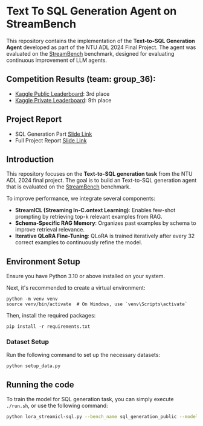 # Text To SQL Generation Agent on StreamBench

This repository contains the implementation of the **Text-to-SQL Generation Agent** developed as part of the NTU ADL 2024 Final Project. The agent was evaluated on the [StreamBench](https://arxiv.org/abs/2406.08747) benchmark, designed for evaluating continuous improvement of LLM agents.

## Competition Results (team: group_36):
- [Kaggle Public Leaderboard](https://www.kaggle.com/competitions/adl-2024-final-project-text-to-sql-generation): 3rd place
- [Kaggle Private Leaderboard](https://www.kaggle.com/competitions/adl-2024-final-project-text-to-sql-private): 9th place

## Project Report

- SQL Generation Part [Slide Link](https://docs.google.com/presentation/d/1cxOC1Ty4OdknZjYtJKw_RPryWZSzCTFTeT4wS3dNzJg/edit?usp=sharing)
- Full Project Report [Slide Link](https://docs.google.com/presentation/d/1SUm9HwWxIHVPVa1FS5H5_9aijX96y3-XQoGlPZ0MoFI/edit?usp=sharing)

## Introduction

This repository focuses on the **Text-to-SQL generation task** from the NTU ADL 2024 final project. The goal is to build an Text-to-SQL generation agent that is evaluated on the [StreamBench](https://arxiv.org/abs/2406.08747) benchmark.

To improve performance, we integrate several components:
- **StreamICL (Streaming In-C.ontext Learning)**: Enables few-shot prompting by retrieving top-k relevant examples from RAG.
- **Schema-Specific RAG Memory**: Organizes past examples by schema to improve retrieval relevance.
- **Iterative QLoRA Fine-Tuning**: QLoRA is trained iteratively after every 32 correct examples to continuously refine the model.

## Environment Setup

Ensure you have Python 3.10 or above installed on your system.

Next, it's recommended to create a virtual environment:

```
python -m venv venv
source venv/bin/activate  # On Windows, use `venv\Scripts\activate`
```

Then, install the required packages:

```
pip install -r requirements.txt
```

### Dataset Setup

Run the following command to set up the necessary datasets:

```
python setup_data.py
```

## Running the code

To train the model for SQL generation task, you can simply execute `./run.sh`, or use the following command:

```bash
python lora_streamicl-sql.py --bench_name sql_generation_public --model_name meta-llama/Llama-3.1-8B-Instruct
```